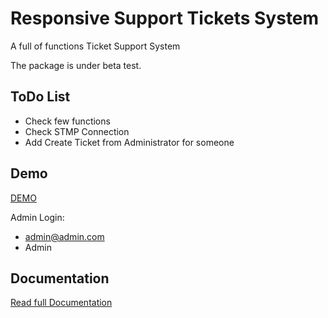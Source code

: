 Responsive Support Tickets System
=================================

A full of functions Ticket Support System

The package is under beta test.

ToDo List
-
- Check few functions
- Check STMP Connection
- Add Create Ticket from Administrator for someone


Demo
-
[DEMO](http://razorphyn.com/products/support/)

Admin Login:
- admin@admin.com
- Admin

Documentation
-
[Read full Documentation](http://docs.google.com/viewer?url=http%3A%2F%2Frazorphyn.com%2Fproductsbin%2Fsupport%2520system%2520instruction.docx)
